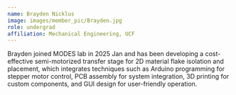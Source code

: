 ```yaml
---
name: Brayden Nicklus
image: images/member_pic/Brayden.jpg
role: undergrad
affiliation: Mechanical Engineering, UCF
---
```


Brayden joined MODES lab in 2025 Jan and has been developing a cost-effective semi-motorized transfer stage for 2D material flake isolation and placement, which integrates techniques such as Arduino programming for stepper motor control, PCB assembly for system integration, 3D printing for custom components, and GUI design for user-friendly operation.

